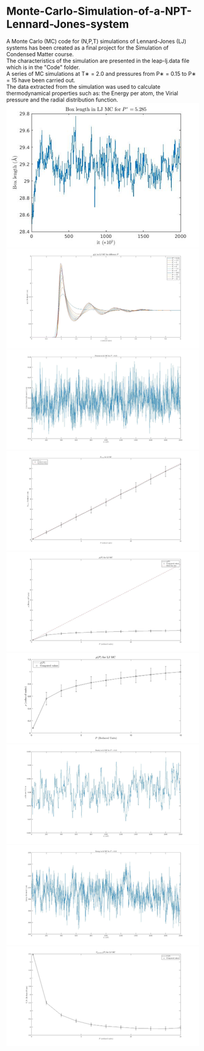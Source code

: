 # Monte-Carlo-Simulation-of-a-NPT-Lennard-Jones-system
A Monte Carlo (MC) code for (N,P,T) simulations of Lennard-Jones (LJ) systems has been created as a final project for the Simulation of Condensed Matter course.  
The characteristics of the simulation are presented in the leap-lj.data file which is in the "Code" folder.  
A series of MC simulations at T∗ = 2.0 and pressures from P∗ = 0.15 to P∗ = 15 have been carried out.  
The data extracted from the simulation was used to calculate thermodynamical properties such as: the Energy per atom, the Virial pressure and the radial distribution function.  
![Alt text](Data/Figures/BOX_LENGTH_EVOL.jpg)
![Alt text](Data/Figures/gr.jpg)
![Alt text](Data/Figures/p_p_015.jpg)
![Alt text](Data/Figures/pvirial.jpg)
![Alt text](Data/Figures/rho.jpg)
![Alt text](Data/Figures/rho_no_ideal_gas.jpg)
![Alt text](Data/Figures/rho_p_015.jpg)
![Alt text](Data/Figures/u_p_015.jpg)
![Alt text](Data/Figures/uperatom.jpg)

